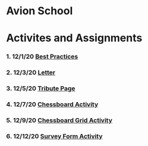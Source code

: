 # **Avion School**

# Activites and Assignments
### 1. 12/1/20 [Best Practices](http://riancorpus.github.io/batch5-activities/Activities/Best_Practices/)
### 2. 12/3/20 [Letter](http://riancorpus.github.io/batch5-activities/Activities/Letter_Activity/)
### 3. 12/5/20 [Tribute Page](http://riancorpus.github.io/batch5-activities/Activities/Tribute_Page/) 
### 4. 12/7/20 [Chessboard Activity](http://riancorpus.github.io/batch5-activities/Activities/Chessboard_Activity/)
### 5. 12/9/20 [Chessboard Grid Activity](http://riancorpus.github.io/batch5-activities/Activities/Grid_Chessboard/)
### 6. 12/12/20 [Survey Form Activity](http://riancorpus.github.io/batch5-activities/Activities/Survey_Form/)



